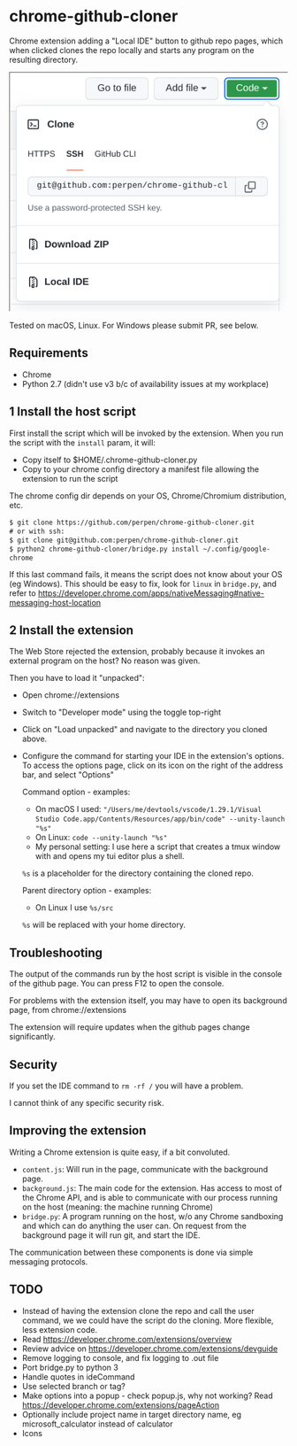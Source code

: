 chrome-github-cloner
====================

Chrome extension adding a "Local IDE" button to github repo pages, which when clicked
clones the repo locally and starts any program on the resulting directory.

![screenshot](screenshot.png)

Tested on macOS, Linux. For Windows please submit PR, see below.

Requirements
------------

- Chrome
- Python 2.7 (didn't use v3 b/c of availability issues at my workplace)

1 Install the host script
--------------------------

First install the script which will be invoked by the extension.
When you run the script with the `install` param, it will:

- Copy itself to $HOME/.chrome-github-cloner.py
- Copy to your chrome config directory a manifest file allowing the extension to
  run the script

The chrome config dir depends on your OS, Chrome/Chromium distribution, etc.

```shell
$ git clone https://github.com/perpen/chrome-github-cloner.git
# or with ssh:
$ git clone git@github.com:perpen/chrome-github-cloner.git
$ python2 chrome-github-cloner/bridge.py install ~/.config/google-chrome
```

If this last command fails, it means the script does not know about your OS (eg
Windows). This should be easy to fix, look for `linux` in `bridge.py`, and refer
to <https://developer.chrome.com/apps/nativeMessaging#native-messaging-host-location>

2 Install the extension
------------------------

The Web Store rejected the extension, probably because it invokes an external
program on the host? No reason was given.

Then you have to load it "unpacked":

- Open chrome://extensions
- Switch to "Developer mode" using the toggle top-right
- Click on "Load unpacked" and navigate to the directory you cloned above.
- Configure the command for starting your IDE in the extension's
  options. To access the options page, click on its icon on the right of the
  address bar, and select "Options"

  Command option - examples:
  - On macOS I used: `"/Users/me/devtools/vscode/1.29.1/Visual Studio Code.app/Contents/Resources/app/bin/code" --unity-launch "%s"`
  - On Linux: `code --unity-launch "%s"`
  - My personal setting: I use here a script that creates a tmux window with
    and opens my tui editor plus a shell.

  `%s` is a placeholder for the directory containing the cloned repo.

  Parent directory option - examples:
  - On Linux I use `%s/src`

  `%s` will be replaced with your home directory.

Troubleshooting
---------------

The output of the commands run by the host script is visible in the console of
the github page. You can press F12 to open the console.

For problems with the extension itself, you may have to open its background page,
from chrome://extensions

The extension will require updates when the github pages change significantly.

Security
--------

If you set the IDE command to `rm -rf /` you will have a problem.

I cannot think of any specific security risk.

Improving the extension
-----------------------

Writing a Chrome extension is quite easy, if a bit convoluted.

- `content.js`: Will run in the page, communicate with the background page.
- `background.js`: The main code for the extension. Has access to most of the
  Chrome API, and is able to communicate with our process running on the host
  (meaning: the machine running Chrome)
- `bridge.py`: A program running on the host, w/o any Chrome sandboxing and
  which can do anything the user can. On request from the background page it
  will run git, and start the IDE.

The communication between these components is done via simple messaging
protocols.

TODO
----

- Instead of having the extension clone the repo and call the user command, we
  we could have the script do the cloning. More flexible, less extension code.
- Read <https://developer.chrome.com/extensions/overview>
- Review advice on <https://developer.chrome.com/extensions/devguide>
- Remove logging to console, and fix logging to .out file
- Port bridge.py to python 3
- Handle quotes in ideCommand
- Use selected branch or tag?
- Make options into a popup - check popup.js, why not working?
  Read <https://developer.chrome.com/extensions/pageAction>
- Optionally include project name in target directory name, eg microsoft_calculator instead
  of calculator
- Icons
